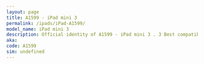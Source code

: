 ```yaml
---
layout: page
title: A1599 - iPad mini 3
permalink: /ipads/iPad-A1599/
model_name: iPad mini 3
description: Official identity of A1599 - iPad mini 3 . 3 Best compatible iPad cases for iPad mini 3. 3 Best compatible iPad pens for iPad mini 3. 3 Best compatible iPad chargers for iPad mini 3. 3 Best compatible keyboards for iPad mini 3.
aka: 
code: A1599
sim: undefined
---
```

